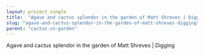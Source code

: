 ```yaml
---
layout: project_single
title:  "Agave and cactus splendor in the garden of Matt Shreves | Digging"
slug: "agave-and-cactus-splendor-in-the-garden-of-matt-shreves-digging"
parent: "cactus-in-garden"
---
```

Agave and cactus splendor in the garden of Matt Shreves | Digging